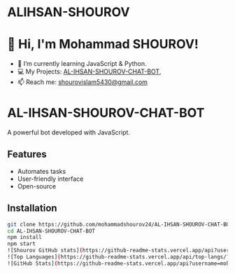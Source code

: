 # ALIHSAN-SHOUROV
# 👋 Hi, I'm Mohammad SHOUROV!
- 🌱 I’m currently learning JavaScript & Python.
- 💻 My Projects: [AL-IHSAN-SHOUROV-CHAT-BOT](https://github.com/mohammadshourov24/AL-IHSAN-SHOUROV-CHAT-BOT),
- 📫 Reach me: shourovislam5430@gmail.com
# AL-IHSAN-SHOUROV-CHAT-BOT 
A powerful bot developed with JavaScript.

## Features
- Automates tasks
- User-friendly interface
- Open-source

## Installation
```bash
git clone https://github.com/mohammadshourov24/AL-IHSAN-SHOUROV-CHAT-BOT
cd AL-IHSAN-SHOUROV-CHAT-BOT
npm install
npm start
![Shourov GitHub stats](https://github-readme-stats.vercel.app/api?username=mohammadShourov24&show_icons=true&theme=radical)
![Top Languages](https://github-readme-stats.vercel.app/api/top-langs/?username=MohammadShourov24&layout=compact)
![GitHub Stats](https://github-readme-stats.vercel.app/api?username=mohammadShourov24&show_icons=true&theme=merko)
